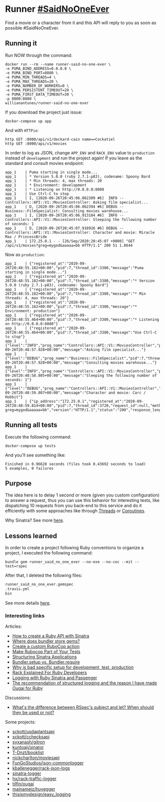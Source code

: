 # Runner [#SaidNoOneEver](https://twitter.com/hashtag/SaidNoOneEver?src=hashtag_click)

Find a movie or a character from it and this API will reply to you as soon as possible #SaidNoOneEver.

## Running it

Run NOW through the command:

    docker run --rm --name runner-said-no-one-ever \
    -e PUMA_BIND_ADDRESS=0.0.0.0 \
    -e PUMA_BIND_PORT=8080 \
    -e PUMA_MIN_THREADS=4 \
    -e PUMA_MAX_THREADS=20 \
    -e PUMA_NUMBER_OF_WORKERS=0 \
    -e PUMA_PERSISTENT_TIMEOUT=20 \
    -e PUMA_FIRST_DATA_TIMEOUT=30 \
    -p 8000:8080 \
    willianantunes/runner-said-no-one-ever

If you download the project just issue:

    docker-compose up app

And with `HTTPie`:

    http GET :8000/api/v1/deckard-cain name==Cockatiel
    http GET :8000/api/v1/movies

In order to log as JSON, change `APP_ENV` and `RACK_ENV` value to `production` instead of `development` and run the project again! If you leave as the standard and consult movies endpoint:

```text
app_1    | Puma starting in single mode...
app_1    | * Version 5.0.0 (ruby 2.7.1-p83), codename: Spoony Bard
app_1    | * Min threads: 4, max threads: 20
app_1    | * Environment: development
app_1    | * Listening on http://0.0.0.0:8080
app_1    | Use Ctrl-C to stop
app_1    | I, [2020-09-26T20:45:06.062309 #6]  INFO -- Controllers::API::V1::MoviesController: Asking film specialist...
app_1    | D, [2020-09-26T20:45:06.062394 #6] DEBUG -- Business::FilmSpecialist: Consulting movies warehouse...
app_1    | I, [2020-09-26T20:45:06.913184 #6]  INFO -- Controllers::API::V1::MoviesController: Sleeping the following number of seconds: 1
app_1    | D, [2020-09-26T20:45:07.918926 #6] DEBUG -- Controllers::API::V1::MoviesController: Character and movie: Miracle Max / PrincessBride
app_1    | 172.25.0.1 - - [26/Sep/2020:20:45:07 +0000] "GET /api/v1/movies?greg=mygod&aaaaa=bb HTTP/1.1" 200 51 1.8644
```

Now as `production`:

```text
app_1    | {"registered_at":"2020-09-26T20:48:55.182+00:00","pid":7,"thread_id":3380,"message":"Puma starting in single mode..."}
app_1    | {"registered_at":"2020-09-26T20:48:55.182+00:00","pid":7,"thread_id":3380,"message":"* Version 5.0.0 (ruby 2.7.1-p83), codename: Spoony Bard"}
app_1    | {"registered_at":"2020-09-26T20:48:55.182+00:00","pid":7,"thread_id":3380,"message":"* Min threads: 4, max threads: 20"}
app_1    | {"registered_at":"2020-09-26T20:48:55.182+00:00","pid":7,"thread_id":3380,"message":"* Environment: production"}
app_1    | {"registered_at":"2020-09-26T20:48:55.464+00:00","pid":7,"thread_id":3380,"message":"* Listening on http://0.0.0.0:8080"}
app_1    | {"registered_at":"2020-09-26T20:48:55.464+00:00","pid":7,"thread_id":3380,"message":"Use Ctrl-C to stop"}
app_1    | {"level":"INFO","prog_name":"Controllers::API::V1::MoviesController","pid":7,"thread_id":3720,"registered_at":"2020-09-26T20:48:57.928+00:00","message":"Asking film specialist..."}
app_1    | {"level":"DEBUG","prog_name":"Business::FilmSpecialist","pid":7,"thread_id":3720,"registered_at":"2020-09-26T20:48:57.928+00:00","message":"Consulting movies warehouse..."}
app_1    | {"level":"INFO","prog_name":"Controllers::API::V1::MoviesController","pid":7,"thread_id":3720,"registered_at":"2020-09-26T20:48:58.805+00:00","message":"Sleeping the following number of seconds: 1"}
app_1    | {"level":"DEBUG","prog_name":"Controllers::API::V1::MoviesController","pid":7,"thread_id":3720,"registered_at":"2020-09-26T20:48:59.807+00:00","message":"Character and movie: Carc / Hobbit"}
app_1    | {"ip_address":"172.25.0.1","registered_at":"2020-09-26T20:48:59.814+00:00","pid":7,"thread_id":3720,"request_id":null,"method":"GET","path":"/api/v1/movies","query":"?greg=mygod&aaaaa=bb","version":"HTTP/1.1","status":"200","response_length":"37","referer":null,"user_agent":"HTTPie/2.2.0","request_time":1.8913743}
```

## Running all tests

Execute the following command:

    docker-compose up tests

And you'll see something like:

```
Finished in 0.96628 seconds (files took 0.43692 seconds to load)
5 examples, 0 failures
```

## Purpose

The idea here is to delay 1 second or more (given you custom configuration) to answer a request, thus you can use this behavior for interesting tests, like dispatching 10 requests from you back-end to this service and do it efficiently with some approaches like through [Threads](https://en.wikipedia.org/wiki/Thread_(computing)#Thread_and_fiber_issues) or [Coroutines](https://en.wikipedia.org/wiki/Coroutine).

Why Sinatra? See more [here](https://www.ruby-toolbox.com/categories/web_app_frameworks). 

## Lessons learned

In order to create a project following Ruby conventions to organize a project, I executed the following command:

    bundle gem runner_said_no_one_ever --no-exe --no-coc --mit --test=rspec

After that, I deleted the following files:

```txt
runner_said_no_one_ever.gemspec
.travis.yml
bin
```

See more details [here](https://bundler.io/guides/creating_gem.html).

### Interesting links

Articles:

- [How to create a Ruby API with Sinatra](https://x-team.com/blog/how-to-create-a-ruby-api-with-sinatra/)
- [Where does bundler store gems?](https://stackoverflow.com/a/32638896/3899136)
- [Create a custom RuboCop action](https://www.jetbrains.com/help/ruby/rubocop.html#rubocop_external_tool)
- [Make Rubocop Part of Your Tests](https://blog.trueheart78.com/ruby/2016/09/18/make-rubocop-part-of-your-tests.html)
- [Structuring Sinatra Applications](https://nickcharlton.net/posts/structuring-sinatra-applications.html)
- [Bundler.setup vs. Bundler.require](https://anti-pattern.com/bundler-setup-vs-bundler-require)
- [Why is bad specific setup for development, test, production](https://12factor.net/config)
- [Rack Explained For Ruby Developers](https://www.rubyguides.com/2018/09/rack-middleware/)
- [Logging with Ruby Sinatra and Passenger](http://sundivenetworks.com/archive/2014/logging-with-sinatra-and-passenger.html)
- [The recommendation of structured logging and the reason I have made Ougai for Ruby](https://dev.to/tilfin/the-recommendation-of-structured-logging-and-the-reason-i-have-made-ougai-for-ruby-39pn)

Discussions:

- [What's the difference between RSpec's subject and let? When should they be used or not?](https://stackoverflow.com/a/38459039/3899136)

Some projects:

- [sckott/usdaplantsapi](https://github.com/sckott/usdaplantsapi)
- [sckott/cchecksapi](https://github.com/sckott/cchecksapi)
- [syxanash/gitron](https://github.com/syxanash/gitron)
- [kuntoaji/sinator](https://github.com/kuntoaji/sinator)
- [T-Dnzt/booklist](https://github.com/T-Dnzt/booklist)
- [nickcharlton/moviesapi](https://github.com/nickcharlton/moviesapi)
- [FunGoStudios/json-commonlogger](https://github.com/FunGoStudios/json-commonlogger)
- [kballenegger/rack-json-logs](https://github.com/kballenegger/rack-json-logs)
- [sinatra-logger](https://rubygems.org/gems/sinatra-logger/versions/0.3.2)
- [hx/rack-traffic-logger](https://github.com/hx/rack-traffic-logger)
- [tilfin/ougai](https://github.com/tilfin/ougai)
- [mainameiz/huyegger](https://github.com/mainameiz/huyegger)
- [thisismydesign/easy_logging](https://github.com/thisismydesign/easy_logging)
